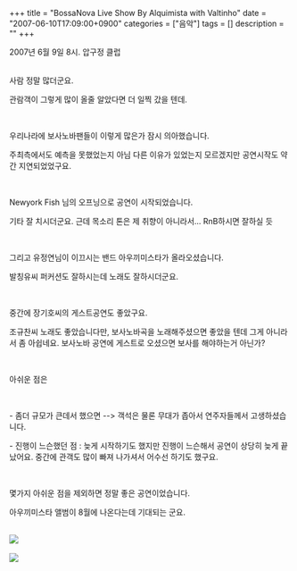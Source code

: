 +++
title = "BossaNova Live Show By Alquimista with Valtinho"
date = "2007-06-10T17:09:00+0900"
categories = ["음악"]
tags = []
description = ""
+++
<span class="copyright_entry" style="display:block;" title="BossaNova Live Show By Alquimista with Valtinho@@**@@http://shed.egloos.com/1582653"></span>
<p>2007년 6월 9일 8시. 압구정 클럽<br></p>
<p>&nbsp;<br>사람 정말 많더군요.&nbsp;</p>
<p>관람객이 그렇게 많이 올줄 알았다면 더 일찍 갔을 텐데. <br></p>&nbsp;
<p>우리나라에 보사노바팬들이 이렇게 많은가 잠시 의아했습니다. <br></p>
<p>주최측에서도 예측을 못했었는지 아님 다른 이유가 있었는지 모르겠지만 공연시작도 약간 지연되었었구요. <br></p>
<p>&nbsp;</p>
<p>Newyork Fish 님의 오프닝으로 공연이 시작되었습니다. <br></p>
<p>기타 잘 치시더군요. 근데 목소리 톤은 제 취향이 아니라서... RnB하시면 잘하실 듯 <br></p>
<p>&nbsp;</p>
<p>그리고 유정연님이 이끄시는 밴드 아우끼미스타가 올라오셨습니다. <br></p>
<p>발칭유씨 퍼커션도 잘하시는데 노래도 잘하시더군요.</p>
<p>&nbsp; <br></p>
<p>중간에 장기호씨의 게스트공연도 좋았구요. <br></p>
<p>조규찬씨 노래도 좋았습니다만, 보사노바곡을 노래해주셨으면 좋았을 텐데 그게 아니라서 좀 아쉽네요. 보사노바 공연에 게스트로 오셨으면 보사를 해야하는거 아닌가?<br></p>
<p>&nbsp;</p>
<p>아쉬운 점은 </p>
<p>&nbsp;</p>
<p>- 좀더 규모가 큰데서 했으면 --&gt; 객석은 물론 무대가 좁아서 연주자들께서 고생하셨습니다.</p>
<p>- 진행이 느슨했던 점 : 늦게 시작하기도 했지만 진행이 느슨해서 공연이 상당히 늦게 끝났어요. 중간에 관객도 많이 빠져 나가셔서 어수선 하기도 했구요.</p>
<p>&nbsp;</p>
<p>몇가지 아쉬운 점을 제외하면 정말 좋은 공연이었습니다. <br></p>
<p>아우끼미스타 앨범이 8월에 나온다는데 기대되는 군요.<br></p>
<br>
<img src="http://cyimg15.cyworld.nate.com/common/file_down.asp?redirect=%2Fw45901%2F2007%2F5%2F25%2F46%2F%B8%DE%C0%CE%C0%CC%B9%CC%C1%F6%2Ejpg">
<br>
<br>
<img src="http://cyimg16.cyworld.nate.com/common/file_down.asp?redirect=%2Fx50001%2F2007%2F5%2F25%2F8%2F07002410%2D01%2Egif"> 
<!--
       <rdf:RDF xmlns:rdf="http://www.w3.org/1999/02/22-rdf-syntax-ns#"
		    xmlns:dc="http://purl.org/dc/elements/1.1/"
		    xmlns:trackback="http://madskills.com/public/xml/rss/module/trackback/">
       <rdf:Description
	        rdf:about="http://shed.egloos.com/1582653"
	        dc:identifier="http://shed.egloos.com/1582653"
	        dc:title="BossaNova Live Show By Alquimista with Valtinho"
	        trackback:ping="http://shed.egloos.com/tb/1582653"/>
       </rdf:RDF>
       -->

<ul></ul>